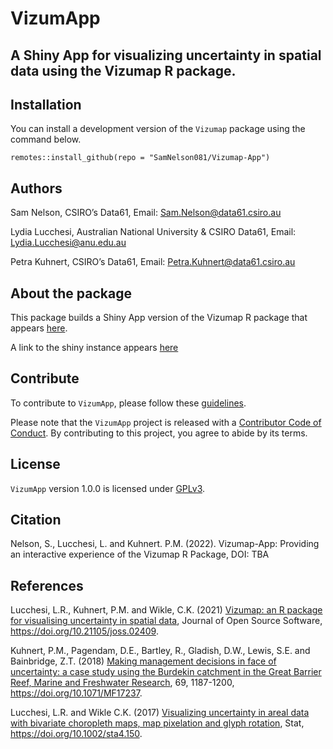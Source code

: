 
<!-- README.md is generated from README.Rmd. Please edit that file -->

# VizumApp

## A Shiny App for visualizing uncertainty in spatial data using the Vizumap R package.

## Installation

You can install a development version of the `Vizumap` package using the
command below.

    remotes::install_github(repo = "SamNelson081/Vizumap-App")

## Authors

Sam Nelson, CSIRO’s Data61, Email: <Sam.Nelson@data61.csiro.au>

Lydia Lucchesi, Australian National University & CSIRO Data61, Email:
<Lydia.Lucchesi@anu.edu.au>

Petra Kuhnert, CSIRO’s Data61, Email: <Petra.Kuhnert@data61.csiro.au>

## About the package

This package builds a Shiny App version of the Vizumap R package that
appears [here](https://github.com/lydialucchesi/Vizumap).

A link to the shiny instance appears [here](https://)

## Contribute

To contribute to `VizumApp`, please follow these
[guidelines](CONTRIBUTING.md).

Please note that the `VizumApp` project is released with a [Contributor
Code of Conduct](CONDUCT.md). By contributing to this project, you agree
to abide by its terms.

## License

`VizumApp` version 1.0.0 is licensed under [GPLv3](LICENSE.md).

## Citation

Nelson, S., Lucchesi, L. and Kuhnert. P.M. (2022). Vizumap-App:
Providing an interactive experience of the Vizumap R Package, DOI: TBA

## References

Lucchesi, L.R., Kuhnert, P.M. and Wikle, C.K. (2021) [Vizumap: an R
package for visualising uncertainty in spatial
data](https://doi.org/10.21105/joss.02409), Journal of Open Source
Software, <https://doi.org/10.21105/joss.02409>.

Kuhnert, P.M., Pagendam, D.E., Bartley, R., Gladish, D.W., Lewis, S.E.
and Bainbridge, Z.T. (2018) [Making management decisions in face of
uncertainty: a case study using the Burdekin catchment in the Great
Barrier Reef, Marine and Freshwater
Research](https://publications.csiro.au/publications/#publication/PIcsiro:EP168206),
69, 1187-1200, <https://doi.org/10.1071/MF17237>.

Lucchesi, L.R. and Wikle C.K. (2017) [Visualizing uncertainty in areal
data with bivariate choropleth maps, map pixelation and glyph
rotation](http://faculty.missouri.edu/~wiklec/LucchesiWikle2017Stat),
Stat, <https://doi.org/10.1002/sta4.150>.
